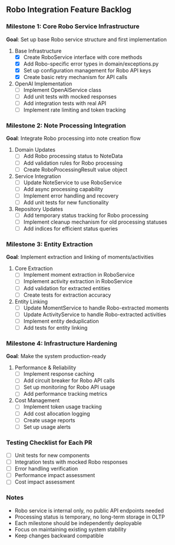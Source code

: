 ## Robo Integration Feature Backlog

### Milestone 1: Core Robo Service Infrastructure
**Goal**: Set up base Robo service structure and first implementation

1. Base Infrastructure
   - [x] Create RoboService interface with core methods
   - [x] Add Robo-specific error types in domain/exceptions.py
   - [x] Set up configuration management for Robo API keys
   - [x] Create basic retry mechanism for API calls

2. OpenAI Implementation
   - [ ] Implement OpenAIService class
   - [ ] Add unit tests with mocked responses
   - [ ] Add integration tests with real API
   - [ ] Implement rate limiting and token tracking

### Milestone 2: Note Processing Integration
**Goal**: Integrate Robo processing into note creation flow

1. Domain Updates
   - [ ] Add Robo processing status to NoteData
   - [ ] Add validation rules for Robo processing
   - [ ] Create RoboProcessingResult value object

2. Service Integration
   - [ ] Update NoteService to use RoboService
   - [ ] Add async processing capability
   - [ ] Implement error handling and recovery
   - [ ] Add unit tests for new functionality

3. Repository Updates
   - [ ] Add temporary status tracking for Robo processing
   - [ ] Implement cleanup mechanism for old processing statuses
   - [ ] Add indices for efficient status queries

### Milestone 3: Entity Extraction
**Goal**: Implement extraction and linking of moments/activities

1. Core Extraction
   - [ ] Implement moment extraction in RoboService
   - [ ] Implement activity extraction in RoboService
   - [ ] Add validation for extracted entities
   - [ ] Create tests for extraction accuracy

2. Entity Linking
   - [ ] Update MomentService to handle Robo-extracted moments
   - [ ] Update ActivityService to handle Robo-extracted activities
   - [ ] Implement entity deduplication
   - [ ] Add tests for entity linking

### Milestone 4: Infrastructure Hardening
**Goal**: Make the system production-ready

1. Performance & Reliability
   - [ ] Implement response caching
   - [ ] Add circuit breaker for Robo API calls
   - [ ] Set up monitoring for Robo API usage
   - [ ] Add performance tracking metrics

2. Cost Management
   - [ ] Implement token usage tracking
   - [ ] Add cost allocation logging
   - [ ] Create usage reports
   - [ ] Set up usage alerts

### Testing Checklist for Each PR
- [ ] Unit tests for new components
- [ ] Integration tests with mocked Robo responses
- [ ] Error handling verification
- [ ] Performance impact assessment
- [ ] Cost impact assessment

### Notes
- Robo service is internal only, no public API endpoints needed
- Processing status is temporary, no long-term storage in OLTP
- Each milestone should be independently deployable
- Focus on maintaining existing system stability
- Keep changes backward compatible
